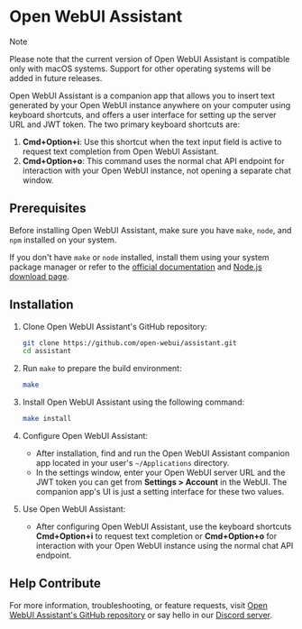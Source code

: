 # Open WebUI Assistant

> [!NOTE]
> Please note that the current version of Open WebUI Assistant is compatible only with macOS systems. Support for other operating systems will be added in future releases.

Open WebUI Assistant is a companion app that allows you to insert text generated by your Open WebUI instance anywhere on your computer using keyboard shortcuts, and offers a user interface for setting up the server URL and JWT token. The two primary keyboard shortcuts are:

1. **Cmd+Option+i**: Use this shortcut when the text input field is active to request text completion from Open WebUI Assistant.
2. **Cmd+Option+o**: This command uses the normal chat API endpoint for interaction with your Open WebUI instance, not opening a separate chat window.

## Prerequisites

Before installing Open WebUI Assistant, make sure you have `make`, `node`, and `npm` installed on your system.

If you don't have `make` or `node` installed, install them using your system package manager or refer to the [official documentation](https://www.gnu.org/software/make/download.html) and [Node.js download page](https://nodejs.org/en/download).

## Installation

1. Clone Open WebUI Assistant's GitHub repository:
   ```bash
   git clone https://github.com/open-webui/assistant.git
   cd assistant
   ```

2. Run `make` to prepare the build environment:
   ```bash
   make
   ```

3. Install Open WebUI Assistant using the following command:
   ```bash
   make install
   ```
   
4. Configure Open WebUI Assistant:
   - After installation, find and run the Open WebUI Assistant companion app located in your user's `~/Applications` directory.
   - In the settings window, enter your Open WebUI server URL and the JWT token you can get from **Settings > Account** in the WebUI. The companion app's UI is just a setting interface for these two values.

5. Use Open WebUI Assistant:
   - After configuring Open WebUI Assistant, use the keyboard shortcuts **Cmd+Option+i** to request text completion or **Cmd+Option+o** for interaction with your Open WebUI instance using the normal chat API endpoint.

## Help Contribute
For more information, troubleshooting, or feature requests, visit [Open WebUI Assistant's GitHub repository](https://github.com/open-webui/assistant) or say hello in our [Discord server](https://discord.gg/5rJgQTnV4s).

